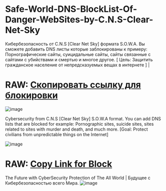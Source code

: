 # Safe-World-DNS-BlockList-Of-Danger-WebSites-by-C.N.S-Clear-Net-Sky
 Кибербезопасность от C.N.S [Clear Net Sky] формата S.O.W.A. Вы сможете добавить DNS листы которые заблокированы к примеру: Порнографические сайты, суицидальные сайты, сайты связанные с сайтами с убийствами и смертью и многое другое. [ Цель: Защитить гражданское население от непредсказуемых вещах в интернете ] | 

# RAW: [Скопировать ссылку для блокировки](https://raw.githubusercontent.com/AristarhUcolov/Safe-World-DNS-BlackList-Of-Danger-WebSites-by-C.N.S-Clear.Net.Sky/main/blacklist/blacklist_suicidical_and_killing.txt)

 ![image](https://github.com/AristarhUcolov/The-Future-Of-The-Technologies-Corporation/assets/56760026/f3635e6b-edbc-4451-84e8-a29c48bb1854)

Cybersecurity from C.N.S [Clear Net Sky] S.O.W.A format. You can add DNS lists that are blocked for example: Pornographic sites, suicide sites, sites related to sites with murder and death, and much more.
[Goal: Protect civilians from unpredictable things on the Internet]

![image](https://github.com/AristarhUcolov/C.N.S-Clear.Net.Sky-S.O.W.A/assets/56760026/e5ac6a77-1851-4e4e-93eb-02869adca27d)

# RAW: [Copy Link for Block](https://raw.githubusercontent.com/AristarhUcolov/Safe-World-DNS-BlackList-Of-Danger-WebSites-by-C.N.S-Clear.Net.Sky/main/blacklist/blacklist_suicidical_and_killing.txt)

The Future with CyberSecurity Protection of The All World | Будущее с Кибербезопасностью всего Мира.
![image](https://github.com/AristarhUcolov/Safe-World-DNS-BlackList-Of-Danger-WebSites-by-C.N.S-Clear.Net.Sky/assets/56760026/82c7cf31-9d67-40fd-8698-e5b70721c81d)
